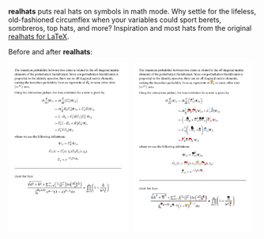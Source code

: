 **realhats** puts real hats on symbols in math mode. Why settle for the lifeless, old-fashioned circumflex when your variables could sport berets, sombreros, top hats, and more? Inspiration and most hats from the original [realhats for LaTeX](https://github.com/mscroggs/realhats).

Before and after **realhats**:

<div style="display: flex; gap: 10px;">
  <img src="example-1.png" alt="Without realhats" width="48%;">
  <img src="example-2.png" alt="With realhats" width="48%;">
</div>
